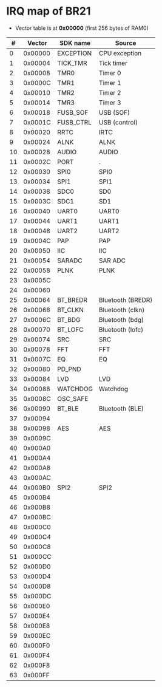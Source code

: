 # IRQ map of BR21

- Vector table is at **0x00000** (first 256 bytes of RAM0)

| #  | Vector  | SDK name  | Source                    |
|----|---------|-----------|---------------------------|
|  0 | 0x00000 | EXCEPTION | CPU exception             |
|  1 | 0x00004 | TICK_TMR  | Tick timer                |
|  2 | 0x00008 | TMR0      | Timer 0                   |
|  3 | 0x0000C | TMR1      | Timer 1                   |
|  4 | 0x00010 | TMR2      | Timer 2                   |
|  5 | 0x00014 | TMR3      | Timer 3                   |
|  6 | 0x00018 | FUSB_SOF  | USB (SOF)                 |
|  7 | 0x0001C | FUSB_CTRL | USB (control)             |
|  8 | 0x00020 | RRTC      | IRTC                      |
|  9 | 0x00024 | ALNK      | ALNK                      |
| 10 | 0x00028 | AUDIO     | AUDIO                     |
| 11 | 0x0002C | PORT      | .                         |
| 12 | 0x00030 | SPI0      | SPI0                      |
| 13 | 0x00034 | SPI1      | SPI1                      |
| 14 | 0x00038 | SDC0      | SD0                       |
| 15 | 0x0003C | SDC1      | SD1                       |
| 16 | 0x00040 | UART0     | UART0                     |
| 17 | 0x00044 | UART1     | UART1                     |
| 18 | 0x00048 | UART2     | UART2                     |
| 19 | 0x0004C | PAP       | PAP                       |
| 20 | 0x00050 | IIC       | IIC                       |
| 21 | 0x00054 | SARADC    | SAR ADC                   |
| 22 | 0x00058 | PLNK      | PLNK                      |
| 23 | 0x0005C |           |                           |
| 24 | 0x00060 |           |                           |
| 25 | 0x00064 | BT_BREDR  | Bluetooth (BREDR)         |
| 26 | 0x00068 | BT_CLKN   | Bluetooth (clkn)          |
| 27 | 0x0006C | BT_BDG    | Bluetooth (bdg)           |
| 28 | 0x00070 | BT_LOFC   | Bluetooth (lofc)          |
| 29 | 0x00074 | SRC       | SRC                       |
| 30 | 0x00078 | FFT       | FFT                       |
| 31 | 0x0007C | EQ        | EQ                        |
| 32 | 0x00080 | PD_PND    |                           |
| 33 | 0x00084 | LVD       | LVD                       |
| 34 | 0x00088 | WATCHDOG  | Watchdog                  |
| 35 | 0x0008C | OSC_SAFE  |                           |
| 36 | 0x00090 | BT_BLE    | Bluetooth (BLE)           |
| 37 | 0x00094 |           |                           |
| 38 | 0x00098 | AES       | AES                       |
| 39 | 0x0009C |           |                           |
| 40 | 0x000A0 |           |                           |
| 41 | 0x000A4 |           |                           |
| 42 | 0x000A8 |           |                           |
| 43 | 0x000AC |           |                           |
| 44 | 0x000B0 | SPI2      | SPI2                      |
| 45 | 0x000B4 |           |                           |
| 46 | 0x000B8 |           |                           |
| 47 | 0x000BC |           |                           |
| 48 | 0x000C0 |           |                           |
| 49 | 0x000C4 |           |                           |
| 50 | 0x000C8 |           |                           |
| 51 | 0x000CC |           |                           |
| 52 | 0x000D0 |           |                           |
| 53 | 0x000D4 |           |                           |
| 54 | 0x000D8 |           |                           |
| 55 | 0x000DC |           |                           |
| 56 | 0x000E0 |           |                           |
| 57 | 0x000E4 |           |                           |
| 58 | 0x000E8 |           |                           |
| 59 | 0x000EC |           |                           |
| 60 | 0x000F0 |           |                           |
| 61 | 0x000F4 |           |                           |
| 62 | 0x000F8 |           |                           |
| 63 | 0x000FF |           |                           |

